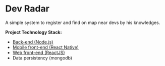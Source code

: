 # Dev Radar
A simple system to register and find on map near devs by his knowledges.

**Project Technology Stack:**
- [Back-end (Node.js)](https://github.com/ivanseibel/dev-radar/tree/master/backend)
- [Mobile front-end (React Native)](https://github.com/ivanseibel/dev-radar/tree/master/mobile)
- [Web front-end (ReactJS)](https://github.com/ivanseibel/dev-radar/tree/master/web)
- Data persistency (mongodb)
